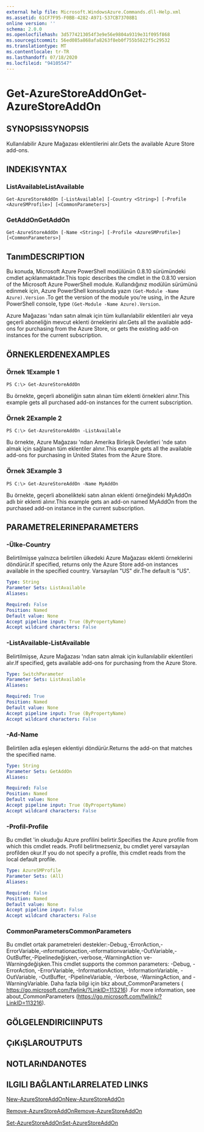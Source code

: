 ```yaml
---
external help file: Microsoft.WindowsAzure.Commands.dll-Help.xml
ms.assetid: 61CF7F95-F0BB-4282-A971-537CB73708B1
online version: ''
schema: 2.0.0
ms.openlocfilehash: 3d5774213054f3e9e56e9804a9319e31f095f868
ms.sourcegitcommit: 56ed085a868afa8263f8eb0f755b5822f5c29532
ms.translationtype: MT
ms.contentlocale: tr-TR
ms.lasthandoff: 07/18/2020
ms.locfileid: "94105547"
---
```

# <span data-ttu-id="11458-101">Get-AzureStoreAddOn</span><span class="sxs-lookup"><span data-stu-id="11458-101">Get-AzureStoreAddOn</span></span>

## <span data-ttu-id="11458-102">SYNOPSIS</span><span class="sxs-lookup"><span data-stu-id="11458-102">SYNOPSIS</span></span>
<span data-ttu-id="11458-103">Kullanılabilir Azure Mağazası eklentilerini alır.</span><span class="sxs-lookup"><span data-stu-id="11458-103">Gets the available Azure Store add-ons.</span></span>

## <span data-ttu-id="11458-104">INDEKI</span><span class="sxs-lookup"><span data-stu-id="11458-104">SYNTAX</span></span>

### <span data-ttu-id="11458-105">ListAvailable</span><span class="sxs-lookup"><span data-stu-id="11458-105">ListAvailable</span></span>
```
Get-AzureStoreAddOn [-ListAvailable] [-Country <String>] [-Profile <AzureSMProfile>] [<CommonParameters>]
```

### <span data-ttu-id="11458-106">GetAddOn</span><span class="sxs-lookup"><span data-stu-id="11458-106">GetAddOn</span></span>
```
Get-AzureStoreAddOn [-Name <String>] [-Profile <AzureSMProfile>] [<CommonParameters>]
```

## <span data-ttu-id="11458-107">Tanım</span><span class="sxs-lookup"><span data-stu-id="11458-107">DESCRIPTION</span></span>
<span data-ttu-id="11458-108">Bu konuda, Microsoft Azure PowerShell modülünün 0.8.10 sürümündeki cmdlet açıklanmaktadır.</span><span class="sxs-lookup"><span data-stu-id="11458-108">This topic describes the cmdlet in the 0.8.10 version of the Microsoft Azure PowerShell module.</span></span>
<span data-ttu-id="11458-109">Kullandığınız modülün sürümünü edinmek için, Azure PowerShell konsolunda yazın `(Get-Module -Name Azure).Version` .</span><span class="sxs-lookup"><span data-stu-id="11458-109">To get the version of the module you're using, in the Azure PowerShell console, type `(Get-Module -Name Azure).Version`.</span></span>

<span data-ttu-id="11458-110">Azure Mağazası 'ndan satın almak için tüm kullanılabilir eklentileri alır veya geçerli aboneliğin mevcut eklenti örneklerini alır.</span><span class="sxs-lookup"><span data-stu-id="11458-110">Gets all the available add-ons for purchasing from the Azure Store, or gets the existing add-on instances for the current subscription.</span></span>

## <span data-ttu-id="11458-111">ÖRNEKLERDEN</span><span class="sxs-lookup"><span data-stu-id="11458-111">EXAMPLES</span></span>

### <span data-ttu-id="11458-112">Örnek 1</span><span class="sxs-lookup"><span data-stu-id="11458-112">Example 1</span></span>
```
PS C:\> Get-AzureStoreAddOn
```

<span data-ttu-id="11458-113">Bu örnekte, geçerli aboneliğin satın alınan tüm eklenti örnekleri alınır.</span><span class="sxs-lookup"><span data-stu-id="11458-113">This example gets all purchased add-on instances for the current subscription.</span></span>

### <span data-ttu-id="11458-114">Örnek 2</span><span class="sxs-lookup"><span data-stu-id="11458-114">Example 2</span></span>
```
PS C:\> Get-AzureStoreAddOn -ListAvailable
```

<span data-ttu-id="11458-115">Bu örnekte, Azure Mağazası 'ndan Amerika Birleşik Devletleri 'nde satın almak için sağlanan tüm eklentiler alınır.</span><span class="sxs-lookup"><span data-stu-id="11458-115">This example gets all the available add-ons for purchasing in United States from the Azure Store.</span></span>

### <span data-ttu-id="11458-116">Örnek 3</span><span class="sxs-lookup"><span data-stu-id="11458-116">Example 3</span></span>
```
PS C:\> Get-AzureStoreAddOn -Name MyAddOn
```

<span data-ttu-id="11458-117">Bu örnekte, geçerli abonelikteki satın alınan eklenti örneğindeki MyAddOn adlı bir eklenti alınır.</span><span class="sxs-lookup"><span data-stu-id="11458-117">This example gets an add-on named MyAddOn from the purchased add-on instance in the current subscription.</span></span>

## <span data-ttu-id="11458-118">PARAMETRELERINE</span><span class="sxs-lookup"><span data-stu-id="11458-118">PARAMETERS</span></span>

### <span data-ttu-id="11458-119">-Ülke</span><span class="sxs-lookup"><span data-stu-id="11458-119">-Country</span></span>
<span data-ttu-id="11458-120">Belirtilmişse yalnızca belirtilen ülkedeki Azure Mağazası eklenti örneklerini döndürür.</span><span class="sxs-lookup"><span data-stu-id="11458-120">If specified, returns only the Azure Store add-on instances available in the specified country.</span></span>
<span data-ttu-id="11458-121">Varsayılan "US" dir.</span><span class="sxs-lookup"><span data-stu-id="11458-121">The default is "US".</span></span>

```yaml
Type: String
Parameter Sets: ListAvailable
Aliases: 

Required: False
Position: Named
Default value: None
Accept pipeline input: True (ByPropertyName)
Accept wildcard characters: False
```

### <span data-ttu-id="11458-122">-ListAvailable</span><span class="sxs-lookup"><span data-stu-id="11458-122">-ListAvailable</span></span>
<span data-ttu-id="11458-123">Belirtilmişse, Azure Mağazası 'ndan satın almak için kullanılabilir eklentileri alır.</span><span class="sxs-lookup"><span data-stu-id="11458-123">If specified, gets available add-ons for purchasing from the Azure Store.</span></span>

```yaml
Type: SwitchParameter
Parameter Sets: ListAvailable
Aliases: 

Required: True
Position: Named
Default value: None
Accept pipeline input: True (ByPropertyName)
Accept wildcard characters: False
```

### <span data-ttu-id="11458-124">-Ad</span><span class="sxs-lookup"><span data-stu-id="11458-124">-Name</span></span>
<span data-ttu-id="11458-125">Belirtilen adla eşleşen eklentiyi döndürür.</span><span class="sxs-lookup"><span data-stu-id="11458-125">Returns the add-on that matches the specified name.</span></span>

```yaml
Type: String
Parameter Sets: GetAddOn
Aliases: 

Required: False
Position: Named
Default value: None
Accept pipeline input: True (ByPropertyName)
Accept wildcard characters: False
```

### <span data-ttu-id="11458-126">-Profil</span><span class="sxs-lookup"><span data-stu-id="11458-126">-Profile</span></span>
<span data-ttu-id="11458-127">Bu cmdlet 'in okuduğu Azure profilini belirtir.</span><span class="sxs-lookup"><span data-stu-id="11458-127">Specifies the Azure profile from which this cmdlet reads.</span></span>
<span data-ttu-id="11458-128">Profil belirtmezseniz, bu cmdlet yerel varsayılan profilden okur.</span><span class="sxs-lookup"><span data-stu-id="11458-128">If you do not specify a profile, this cmdlet reads from the local default profile.</span></span>

```yaml
Type: AzureSMProfile
Parameter Sets: (All)
Aliases: 

Required: False
Position: Named
Default value: None
Accept pipeline input: False
Accept wildcard characters: False
```

### <span data-ttu-id="11458-129">CommonParameters</span><span class="sxs-lookup"><span data-stu-id="11458-129">CommonParameters</span></span>
<span data-ttu-id="11458-130">Bu cmdlet ortak parametreleri destekler:-Debug,-ErrorAction,-ErrorVariable,-ınformationaction,-ınformationvariable,-OutVariable,-OutBuffer,-Pipelinedeğişken,-verbose,-WarningAction ve-Warningdeğişken.</span><span class="sxs-lookup"><span data-stu-id="11458-130">This cmdlet supports the common parameters: -Debug, -ErrorAction, -ErrorVariable, -InformationAction, -InformationVariable, -OutVariable, -OutBuffer, -PipelineVariable, -Verbose, -WarningAction, and -WarningVariable.</span></span> <span data-ttu-id="11458-131">Daha fazla bilgi için bkz about_CommonParameters ( https://go.microsoft.com/fwlink/?LinkID=113216) .</span><span class="sxs-lookup"><span data-stu-id="11458-131">For more information, see about_CommonParameters (https://go.microsoft.com/fwlink/?LinkID=113216).</span></span>

## <span data-ttu-id="11458-132">GÖLGELENDIRICI</span><span class="sxs-lookup"><span data-stu-id="11458-132">INPUTS</span></span>

## <span data-ttu-id="11458-133">ÇıKıŞLAR</span><span class="sxs-lookup"><span data-stu-id="11458-133">OUTPUTS</span></span>

## <span data-ttu-id="11458-134">NOTLARıNDA</span><span class="sxs-lookup"><span data-stu-id="11458-134">NOTES</span></span>

## <span data-ttu-id="11458-135">ILGILI BAĞLANTıLAR</span><span class="sxs-lookup"><span data-stu-id="11458-135">RELATED LINKS</span></span>

[<span data-ttu-id="11458-136">New-AzureStoreAddOn</span><span class="sxs-lookup"><span data-stu-id="11458-136">New-AzureStoreAddOn</span></span>](./New-AzureStoreAddOn.md)

[<span data-ttu-id="11458-137">Remove-AzureStoreAddOn</span><span class="sxs-lookup"><span data-stu-id="11458-137">Remove-AzureStoreAddOn</span></span>](./Remove-AzureStoreAddOn.md)

[<span data-ttu-id="11458-138">Set-AzureStoreAddOn</span><span class="sxs-lookup"><span data-stu-id="11458-138">Set-AzureStoreAddOn</span></span>](./Set-AzureStoreAddOn.md)


